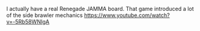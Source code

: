 I actually have a real Renegade JAMMA board. That game introduced a lot of the side brawler mechanics https://www.youtube.com/watch?v=-5Rb58WNIgA